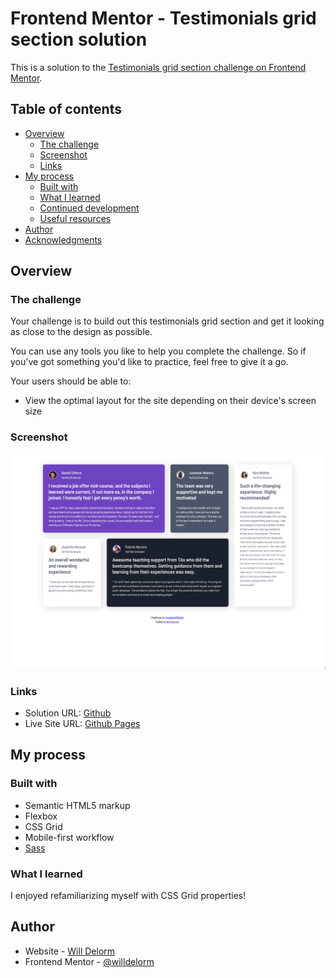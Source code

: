 # Frontend Mentor - Testimonials grid section solution

This is a solution to the [Testimonials grid section challenge on Frontend Mentor](https://www.frontendmentor.io/challenges/testimonials-grid-section-Nnw6J7Un7).

## Table of contents

- [Overview](#overview)
  - [The challenge](#the-challenge)
  - [Screenshot](#screenshot)
  - [Links](#links)
- [My process](#my-process)
  - [Built with](#built-with)
  - [What I learned](#what-i-learned)
  - [Continued development](#continued-development)
  - [Useful resources](#useful-resources)
- [Author](#author)
- [Acknowledgments](#acknowledgments)

## Overview

### The challenge

Your challenge is to build out this testimonials grid section and get it looking as close to the design as possible.

You can use any tools you like to help you complete the challenge. So if you've got something you'd like to practice, feel free to give it a go.

Your users should be able to:

- View the optimal layout for the site depending on their device's screen size

### Screenshot

![](./screenshot.png)

### Links

- Solution URL: [Github](https://github.com/willdelorm/testimonials-grid-section)
- Live Site URL: [Github Pages](https://willdelorm.github.io/testimonials-grid-section)

## My process

### Built with

- Semantic HTML5 markup
- Flexbox
- CSS Grid
- Mobile-first workflow
- [Sass](https://sass-lang.com/)

### What I learned

I enjoyed refamiliarizing myself with CSS Grid properties!

## Author

- Website - [Will Delorm](https://willdelorm.com)
- Frontend Mentor - [@willdelorm](https://www.frontendmentor.io/profile/willdelorm)
